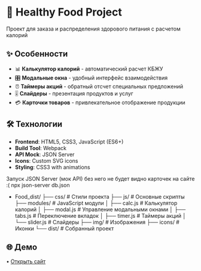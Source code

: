 # 🥗 Healthy Food Project

Проект для заказа и распределения здорового питания с расчетом калорий

## ✨ Особенности

- 📊 **Калькулятор калорий** - автоматический расчет КБЖУ
- 🎛️ **Модальные окна** - удобный интерфейс взаимодействия
- ⏰ **Таймеры акций** - обратный отсчет специальных предложений
- 🎚️ **Слайдеры** - презентация продуктов и услуг
- 💳 **Карточки товаров** - привлекательное отображение продукции

## 🛠️ Технологии

- **Frontend**: HTML5, CSS3, JavaScript (ES6+)
- **Build Tool**: Webpack
- **API Mock**: JSON Server
- **Icons**: Custom SVG icons
- **Styling**: CSS3 with animations

Запуск JSON Server (мок API) без него не будет видно карточек на сайте :(
npx json-server db.json


- Food_dist/
├── css/           # Стили проекта
├── js/            # Основные скрипты
├── modules/       # JavaScript модули
│   ├── calc.js    # Калькулятор калорий
│   ├── modal.js   # Управление модальными окнами
│   ├── tabs.js    # Переключение вкладок
│   ├── timer.js   # Таймеры акций
│   └── slider.js  # Слайдеры
├── img/           # Изображения
├── icons/         # Иконки
└── dist/          # Собранный проект

## 🌐 Демо  
• [Открыть сайт](https://kodahere.github.io/HealthyFoodProject)

